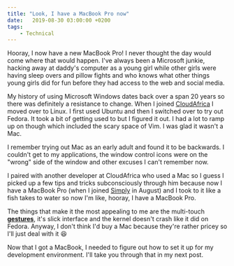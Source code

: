 ```yaml
---
title: "Look, I have a MacBook Pro now"
date:   2019-08-30 03:00:00 +0200
tags:
    - Technical
---
```


Hooray, I now have a new MacBook Pro! I never thought the day would come where that would happen.
I've always been a Microsoft junkie, hacking away at daddy's computer as a young girl while
other girls were having sleep overs and pillow fights and who knows what other things young
girls did for fun before they had access to the web and social media.

My history of using Microsoft Windows dates back over a span 20 years so there was definitely
a resistance to change. When I joined [CloudAfrica](https://www.simply.co.za/)
I moved over to Linux. I first used Ubuntu and then I switched over to try out Fedora.
It took a bit of getting used to but I figured it out. I had a lot to ramp up on
though which included the scary space of Vim. I was glad it wasn't a Mac.

I remember trying out Mac as an early adult and found it to be backwards. I couldn't get to
my applications, the window control icons were on the "wrong" side of the window and other
excuses I can't remember now.

I paired with another developer at CloudAfrica who used a Mac so I guess I picked up a few tips
and tricks subconsciously through him because now I have a MacBook Pro (when I joined
[Simply](https://www.simply.co.za/) in August) and I took to it like a fish takes to water
so now I'm like, hooray, I have a MacBook Pro.

The things that make it the most appealing to me are the multi-touch
[**gestures**](https://support.apple.com/en-za/HT204895), it's slick interface and the kernel
doesn't crash like it did on Fedora.
Anyway, I don't think I'd buy a Mac because they're rather pricey so I'll just
deal with it :laughing:

Now that I got a MacBook, I needed to figure out how to set it up for my development environment.
I'll take you through that in my next post.
